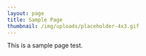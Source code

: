 ```yaml
---
layout: page
title: Sample Page
thumbnail: /img/uploads/placeholder-4x3.gif
---
```

This is a sample page test.
